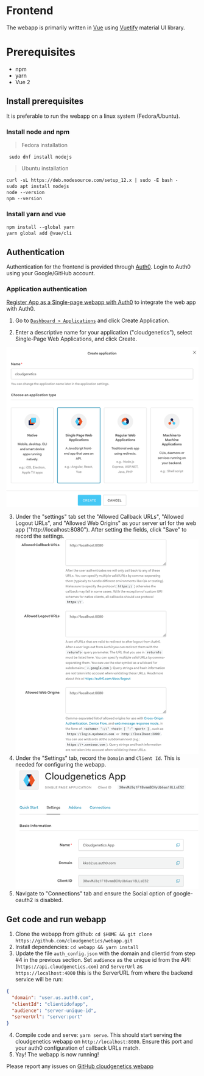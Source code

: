 # Frontend
The webapp is primarily written in [Vue](https://vuejs.org/) using [Vuetify](https://vuetifyjs.com/en/) material UI library.

# Prerequisites
  - npm
  - yarn
  - Vue 2

## Install prerequisites

It is preferable to run the webapp on a linux system (Fedora/Ubuntu).

### Install node and npm
> Fedora installation

```shell
 sudo dnf install nodejs
```

> Ubuntu installation 

```shell
curl -sL https://deb.nodesource.com/setup_12.x | sudo -E bash -
sudo apt install nodejs
node --version
npm --version
```

### Install yarn and vue

```shell
npm install --global yarn
yarn global add @vue/cli
```

## Authentication
Authentication for the frontend is provided through [Auth0](https://auth0.com/). Login to Auth0 using your Google/GitHub account. 

### Application authentication
[Register App as a Single-page webapp with Auth0](https://auth0.com/docs/applications/set-up-an-application/register-single-page-app) to integrate the web app with Auth0.

  1. Go to [`Dashboard > Applications`](https://manage.auth0.com/#/applications) and click Create Application.

  2. Enter a descriptive name for your application ("cloudgenetics"), select Single-Page Web Applications, and click Create. 
  
  ![Auth0 Create App](auth0app.png)
  
  3. Under the "settings" tab set the "Allowed Callback URLs", "Allowed Logout URLs", and "Allowed Web Origins" as your server url for the web app ("http://localhost:8080"). After setting the fields, click "Save" to record the settings.
  ![Auth0 App settings](auth0appsettings.png)
  4. Under the "Settings" tab, record the `Domain` and `Client Id`. This is needed for configuring the webapp.
  ![Auth0 Client ID and Domain](auth0appclientid.png)
  5. Navigate to "Connections" tab and ensure the Social option of google-oauth2 is disabled. 
  
## Get code and run webapp
  1. Clone the webapp from github: `cd $HOME && git clone https://github.com/cloudgenetics/webapp.git`
  2. Install dependencies: `cd webapp && yarn install`
  3. Update the file `auth_config.json` with the domain and clientid from step #4 in the previous section. Set `audience` as the unique id from the API: (`https://api.cloudgenetics.com`) and `ServerUrl` as `https://localhost:4000` this is the ServerURL from where the backend service will be run:
  ```json
  {
    "domain": "user.us.auth0.com",
    "clientId": "clientidofapp",
    "audience": "server-unique-id",
    "serverUrl": "server:port"
  }
  ```
  4. Compile code and serve: `yarn serve`. This should start serving the cloudgenetics webapp on `http://localhost:8080`. Ensure this port and your auth0 configuration of callback URLs match.
  5. Yay! The webapp is now running!
  
Please report any issues on [GitHub cloudgenetics webapp](https://github.com/cloudgenetics/webapp/issues)
